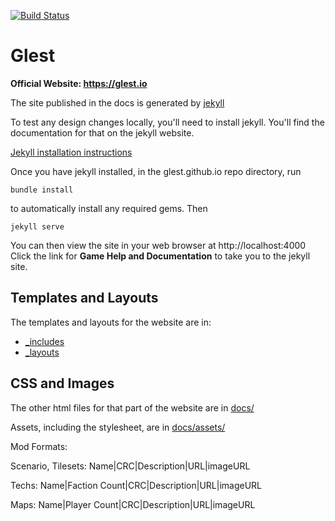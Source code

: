 [![Build Status](https://travis-ci.org/glest/glest.github.io.svg?branch=master)](https://travis-ci.org/glest/glest.github.io)

# Glest

**Official Website: https://glest.io**

The site published in the docs is generated by [jekyll](https://jekyllrb.com/)

To test any design changes locally, you'll need to install jekyll.
You'll find the documentation for that on the jekyll website.

[Jekyll installation instructions](https://jekyllrb.com/docs/installation/)

Once you have jekyll installed, in the glest.github.io repo
directory, run

    bundle install
    
to automatically install any required gems. Then

    jekyll serve

You can then view the site in your web browser at http://localhost:4000
Click the link for **Game Help and Documentation** to take you to the
jekyll site.

## Templates and Layouts

The templates and layouts for the website are in:

 * [_includes](https://github.com/Glest/glest.github.io/tree/master/_includes)
 * [_layouts](https://github.com/Glest/glest.github.io/tree/master/_layouts)

## CSS and Images

The other html files for that part of the website are in
[docs/](https://github.com/Glest/glest.github.io/tree/master/docs)

Assets, including the stylesheet, are in [docs/assets/](https://github.com/Glest/glest.github.io/tree/master/docs/assets)

Mod Formats:

Scenario, Tilesets:
Name|CRC|Description|URL|imageURL

Techs:
Name|Faction Count|CRC|Description|URL|imageURL

Maps:
Name|Player Count|CRC|Description|URL|imageURL